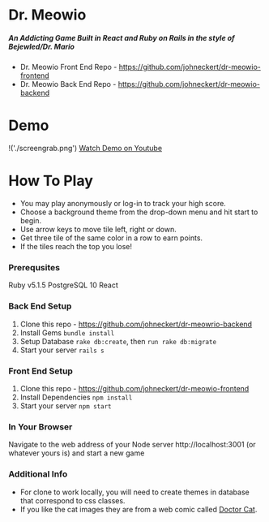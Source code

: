 # Dr. Meowio

##### An Addicting Game Built in React and Ruby on Rails in the style of Bejewled/Dr. Mario

* Dr. Meowio Front End Repo - https://github.com/johneckert/dr-meowio-frontend
* Dr. Meowio Back End Repo - https://github.com/johneckert/dr-meowio-backend

# Demo

!('./screengrab.png')
[Watch Demo on Youtube](https://www.youtube.com/watch?v=https://youtu.be/Dc_FGiS7ZEU)

# How To Play

* You may play anonymously or log-in to track your high score.
* Choose a background theme from the drop-down menu and hit start to begin.
* Use arrow keys to move tile left, right or down.
* Get three tile of the same color in a row to earn points.
* If the tiles reach the top you lose!

### Prerequsites

Ruby v5.1.5
PostgreSQL 10
React

### Back End Setup

1.  Clone this repo - https://github.com/johneckert/dr-meowrio-backend
2.  Install Gems `bundle install`
3.  Setup Database `rake db:create`, then `run rake db:migrate`
4.  Start your server `rails s`

### Front End Setup

1.  Clone this repo - https://github.com/johneckert/dr-meowio-frontend
2.  Install Dependencies `npm install`
3.  Start your server `npm start`

### In Your Browser

Navigate to the web address of your Node server http://localhost:3001 (or whatever yours is) and start a new game

### Additional Info

* For clone to work locally, you will need to create themes in database that correspond to css classes.
* If you like the cat images they are from a web comic called [Doctor Cat](http://doctorcatmd.com/).
